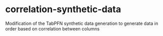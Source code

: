 # correlation-synthetic-data
Modification of the TabPFN synthetic data generation to generate data in order based on correlation between columns

